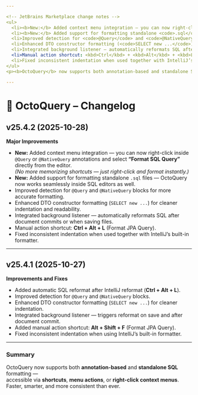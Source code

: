 ```yaml
---

<!-- JetBrains Marketplace change notes -->
<ul>
  <li><b>New:</b> Added context menu integration — you can now right-click inside <code>@Query</code> or <code>@NativeQuery</code> annotations and select <b>"Format SQL Query"</b> directly from the editor.</li>
  <li><b>New:</b> Added support for formatting standalone <code>.sql</code> files — OctoQuery now works seamlessly inside SQL editors as well.</li>
  <li>Improved detection for <code>@Query</code> and <code>@NativeQuery</code> blocks for more accurate formatting.</li>
  <li>Enhanced DTO constructor formatting (<code>SELECT new ...</code>) for cleaner indentation and readability.</li>
  <li>Integrated background listener — automatically reformats SQL after document commits or when saving files.</li>
  <li>Manual action shortcut: <kbd>Ctrl</kbd> + <kbd>Alt</kbd> + <kbd>L</kbd> (Format JPA Query).</li>
  <li>Fixed inconsistent indentation when used together with IntelliJ’s built-in formatter.</li>
</ul>
<p><b>OctoQuery</b> now supports both annotation-based and standalone SQL formatting — accessible via shortcuts, menus, or right-click context actions.</p>

---
```


# 🧩 OctoQuery – Changelog

## v25.4.2 (2025-10-28)
**Major Improvements**

- **New:** Added context menu integration — you can now right-click inside `@Query` or `@NativeQuery` annotations and select **“Format SQL Query”** directly from the editor.  
  _(No more memorizing shortcuts — just right-click and format instantly.)_
- **New:** Added support for formatting standalone `.sql` files — OctoQuery now works seamlessly inside SQL editors as well.
- Improved detection for `@Query` and `@NativeQuery` blocks for more accurate formatting.
- Enhanced DTO constructor formatting (`SELECT new ...`) for cleaner indentation and readability.
- Integrated background listener — automatically reformats SQL after document commits or when saving files.
- Manual action shortcut: **Ctrl + Alt + L** (Format JPA Query).
- Fixed inconsistent indentation when used together with IntelliJ’s built-in formatter.

---

## v25.4.1 (2025-10-27)
**Improvements and Fixes**

- Added automatic SQL reformat after IntelliJ reformat (**Ctrl + Alt + L**).
- Improved detection for `@Query` and `@NativeQuery` blocks.
- Enhanced DTO constructor formatting (`SELECT new ...`) for cleaner indentation.
- Integrated background listener — triggers reformat on save and after document commit.
- Added manual action shortcut: **Alt + Shift + F** (Format JPA Query).
- Fixed inconsistent indentation when using IntelliJ’s built-in formatter.

---

### Summary
OctoQuery now supports both **annotation-based** and **standalone SQL** formatting —  
accessible via **shortcuts**, **menu actions**, or **right-click context menus**.  
Faster, smarter, and more consistent than ever.
